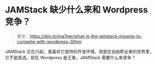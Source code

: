 # JAMStack 缺少什么来和 Wordpress 竞争？

> 原文：<https://dev.to/ma7eer/what-is-the-jamstack-missing-to-compete-with-wordpress-30hm>

JAMStack 正在兴起，我喜欢它提供的开发环境，但是在自由职业者的世界里，它不是首选。现在 Wordpress 是王者。JAMStack 需要什么来竞争？